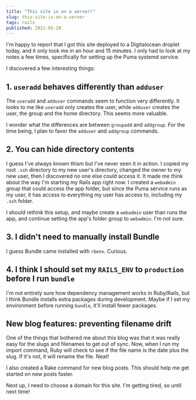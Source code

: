 ```yaml
---
title: "This site is on a server!"
slug: this-site-is-on-a-server
tags: rails
published: 2021-05-20
---
```


I'm happy to report that I got this site deployed to a Digitalocean droplet today, and it only took me in an hour and 15 minutes. I only had to look at my notes a few times, specifically for setting up the Puma systemd service.

I discovered a few interesting things:

## 1. `useradd` behaves differently than `adduser`

The `useradd` and `adduser` commands seem to function very differently. It looks to me like `useradd` only creates the user, while `adduser` creates the user, the group and the home directory. This seems more valuable.

I wonder what the differences are between `groupadd` and `addgroup`. For the time being, I plan to favor the `adduser` and `addgroup` commands.

## 2. You can hide directory contents

I guess I've always known thism but I've never seen it in action. I copied my root `.ssh` directory to my new user's directory, changed the owner to my new user, then I discovered no one else could access it. It made me think about the way I'm starting my Rails app right now. I created a `webadmin` group that could access the app folder, but since the Puma service runs as my user, it has access to everything my user has access to, including my `.ssh` folder.

I should rethink this setup, and maybe create a `webadmin` user than runs the app, and continue setting the app's folder group to `webadmin`. I'm not sure.

## 3. I didn't need to manually install Bundle

I guess Bundle came installed with `rbenv`. Curious.

## 4. I think I should set my `RAILS_ENV` to `production` before I run `bundle`

I'm not entirely sure how dependency management works in Ruby/Rails, but I think Bundle installs extra packages during development. Maybe if I set my environment before running `bundle`, it'll install fewer packages.

## New blog features: preventing filename drift

One of the things that bothered me about this blog was that it was really easy for the slugs and filenames to get out of sync. Now, when I run my import command, Ruby will check to see if the file name is the date plus the slug. If it's not, it will rename the file. Neat!

I also created a Rake command for new blog posts. This should help me get started on new posts faster.

Next up, I need to choose a domain for this site. I'm getting tired, so until next time!
